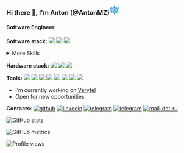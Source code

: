 ### Hi there 👋, I'm Anton (@AntonMZ)<a href='https://archiveprogram.github.com/'><img src='https://raw.githubusercontent.com/acervenky/animated-github-badges/master/assets/acbadge.gif' width='25' height='25'></a> 
#### Software Engineer

**Software stack:**
![](https://img.shields.io/badge/Laravel-grey?style=flat&logo=laravel)
![](https://img.shields.io/badge/PHP-grey?style=flat&logo=php&logoColor=9cf)
![](https://img.shields.io/badge/Linux-grey?style=flat&logo=linux)

<details>
<summary>More Skills</summary>
![](https://img.shields.io/badge/Centos-grey?style=flat&logo=centos&logoColor=9cf)
![](https://img.shields.io/badge/Grafana-grey?style=flat&logo=grafana)
![](https://img.shields.io/badge/Mysql-grey?style=flat&logo=mysql&logoColor=orange)
![](https://img.shields.io/badge/MariaDB-grey?style=flat&logo=mariadb)
![](https://img.shields.io/badge/Nginx-grey?style=flat&logo=nginx)
![](https://img.shields.io/badge/Bash-grey?style=flat&logo=gnu-bash)
![](https://img.shields.io/badge/Git-grey?style=flat&logo=git)
</details>

**Hardware stack:**
![](https://img.shields.io/badge/Supermicro-grey?style=flat)
![](https://img.shields.io/badge/Intel-grey?style=flat&logo=intel)
![](https://img.shields.io/badge/Mikrotik-grey?style=flat)

**Tools:**
![](https://img.shields.io/badge/PHPStorm-grey?style=flat&logo=phpstorm)
![](https://img.shields.io/badge/GitHub-grey?style=flat&logo=github)
![](https://img.shields.io/badge/Bitbucket-grey?style=flat&logo=bitbucket)
![](https://img.shields.io/badge/Sentry-grey?style=flat&logo=sentry)
![](https://img.shields.io/badge/Jira-grey?style=flat&logo=jira)
![](https://img.shields.io/badge/Trello-grey?style=flat&logo=trello)
![](https://img.shields.io/badge/Notion-grey?style=flat&logo=notion)
![](https://img.shields.io/badge/TravisCI-grey?style=flat&logo=travis-ci&logoColor=white)

- I’m currently working on [Verytel](https://verytel.ru) 
- Open for new opportunities

**Contacts:**
<a href="https://github.com/AntonMZ"><img src='https://cdn.jsdelivr.net/npm/simple-icons@3.0.1/icons/github.svg' alt='github' height='20'></a>
<a href="https://www.linkedin.com/in/amzheltyshev/"><img src='https://cdn.jsdelivr.net/npm/simple-icons@3.0.1/icons/linkedin.svg' alt='linkedin' height='20'></a>
<a href="https://t.me/AntonMZ"><img src='https://cdn.jsdelivr.net/npm/simple-icons@3.0.1/icons/telegram.svg' alt='telegram' height='20'></a>
<a href="https://t.me/DevChipsTips"><img src='https://cdn.jsdelivr.net/npm/simple-icons@3.0.1/icons/telegram.svg' alt='telegram' height='20'></a>
<a href="mailto:mgr-msc@yandex.ru"><img src='https://cdn.jsdelivr.net/npm/simple-icons@3.0.1/icons/mail-dot-ru.svg' alt='mail-dot-ru' height='20'></a>


![GitHub stats](https://github-readme-stats.vercel.app/api?username=AntonMZ&show_icons=true)  

![GitHub metrics](https://metrics.lecoq.io/AntonMZ)  

![Profile views](https://gpvc.arturio.dev/AntonMZ)  
